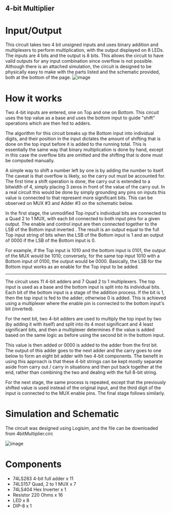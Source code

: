 ## 4-bit Multiplier

# Input/Output
This circuit takes two 4 bit unsigned inputs and uses binary addition and multiplexers to perform multiplication, with the output displayed on 8 LEDs.
The inputs are 4 bits and the output is 8 bits. This allows the circuit to have valid outputs for any input combination since overflow is not possible.
Although there is an attached simulation, the circuit is designed to be physically easy to make with the parts listed and the schematic provided, both at the bottom of the page.
![image](https://github.com/user-attachments/assets/3f3177a9-a50b-436f-9ecc-64c9e2d7a465)

# How it works
Two 4-bit inputs are entered, one on Top and one on Bottom. This circuit uses the top value as a base and uses the bottom input to guide "shift" operations which are then fed to adders.

The algorithm for this circuit breaks up the Bottom input into individual digits, and their position in the input dictates the amount of shifting that is done on the top input before it is added to the running total. This is essentially the same way that binary multiplication is done by hand, except in this case the overflow bits are omitted and the shifting that is done must be computed manually. 

A simple way to shift a number left by one is by adding the number to itself. The caveat is that overflow is likely, so the carry out must be accounted for. The first time a shift operation is done, the carry out is extended to a bitwidth of 4, simply placing 3 zeros in front of the value of the carry out. In a real circuit this would be done by simply grounding any pins on inputs this value is connected to that represent more significant bits. This can be observed on MUX #3 and Adder #3 on the schematic below.

In the first stage, the unmodified Top input's individual bits are connected to a Quad 2 to 1 MUX, with each bit connected to both input pins for a given output. The enable and control input are then connected together to the LSB of the Bottom input inverted . The result is an output equal to the full Top input string of bits when the LSB of the Bottom input is 1 and an output of 0000 if the LSB of the Bottom input is 0.

For example, if the Top input is 1010 and the bottom input is 0101, the output of the MUX would be 1010; conversely, for the same top input 1010 with a Bottom input of 0100, the output would be 0000. Basically, the LSB for the Bottom input works as an enable for the Top input to be added.



---------------------------------------------------------------------------------------------------------------------------------------------------------------------------------------------------------------

The circuit uses 11 4-bit adders and 7 Quad 2 to 1 multiplexers.
The top input is used as a base and the bottom input is split into its individual bits.
Each bit of the bottom input is a stage of the addition process.
If the bit is 1, then the top input is fed to the adder; otherwise 0 is added. 
This is achieved using a multiplexer where the enable pin is connected to the bottom input's bit (inverted).

For the next bit, two 4-bit adders are used to multiply the top input by two (by adding it with itself) and split into its 4 most significant and 4 least significant bits,
and then a multiplexer determines if the value is added based on the same logic as before using the second bit in the bottom input.

This value is then added or 0000 is added to the adder from the first bit. The output of this adder goes to the next adder and the carry goes to one below to form an eight bit adder with two 4-bit components.
The benefit in using this approach is that these 4-bit strings can be kept mostly separate aside from carry out / carry in situations and then put back together at the end, rather than combining the two and dealing with the full 8-bit string.

For the next stage, the same process is repeated, except that the previously shifted value is used instead of the original input, and the third digit of the input is connected to the MUX enable pins. The final stage follows similarly.

# Simulation and Schematic
The circuit was designed using Logisim, and the file can be downloaded from 4bitMultiplier.circ

![image](https://github.com/user-attachments/assets/fbe8b0b6-0d28-431f-9eea-7813689253b6)

# Components
- 74LS283 4-bit full adder x 11
- 74LS157 Quad, 2 to 1 MUX x 7
- 74LS404 Hex Inverter x 1
- Resistor 220 Ohms x 16
- LED x 8
- DIP-8 x 1
